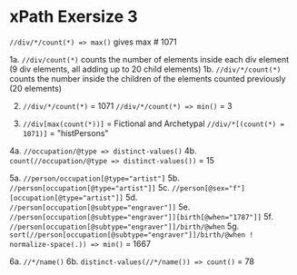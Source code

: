 # xPath Exersize 3

`//div/*/count(*) => max()` gives max # 1071

1a. `//div/count(*)` counts the number of elements inside each div element (9 div elements, all adding up to 20 child elements)
1b. `//div/*/count(*)` counts the number inside the children of the elements counted previously (20 elements)

2. `//div/*/count(*)` = 1071 `//div/*/count(*) => min()` = 3

3. `//div[max(count(*))]` = Fictional and Archetypal
`//div/*[(count(*) = 1071)]` = "histPersons"

4a. `//occupation/@type => distinct-values()`
4b. `count(//occupation/@type => distinct-values())` = 15

5a. `//person/occupation[@type="artist"]`
5b. `//person[occupation[@type="artist"]]`
5c. `//person[@sex="f"][occupation[@type="artist"]]`
5d. `//person[occupation[@subtype="engraver"]]`
5e. `//person[occupation[@subtype="engraver"]][birth[@when="1787"]]`
5f. `//person[occupation[@subtype="engraver"]]/birth/@when`
5g. `sort(//person[occupation[@subtype="engraver"]]/birth/@when ! normalize-space(.)) => min()` = 1667

6a. `//*/name()`
6b. `distinct-values(//*/name()) => count()` = 78